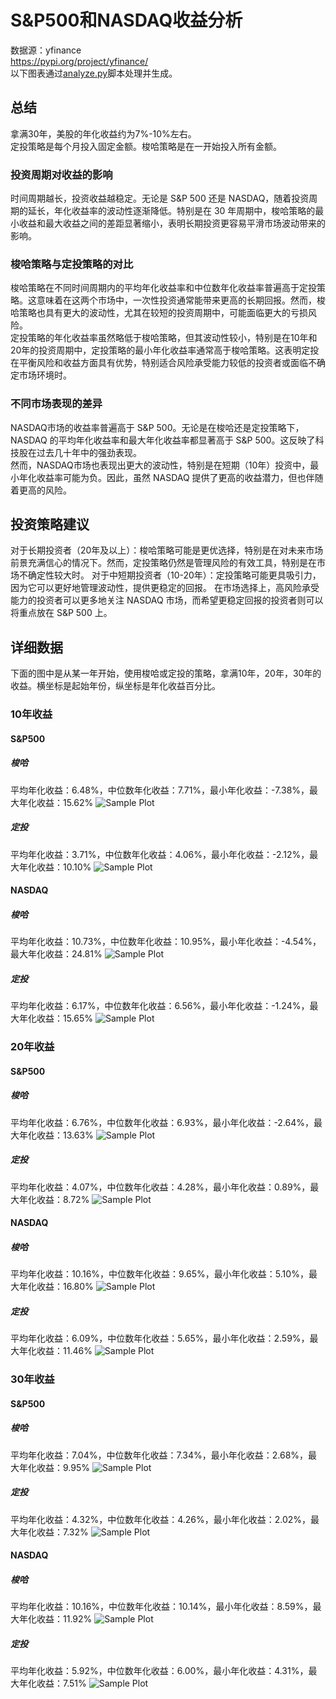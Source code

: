 # S&P500和NASDAQ收益分析
数据源：yfinance  
https://pypi.org/project/yfinance/  
以下图表通过[analyze.py](analyze.py)脚本处理并生成。

## 总结
拿满30年，美股的年化收益约为7%-10%左右。  
定投策略是每个月投入固定金额。梭哈策略是在一开始投入所有金额。

### 投资周期对收益的影响
时间周期越长，投资收益越稳定。无论是 S&P 500 还是 NASDAQ，随着投资周期的延长，年化收益率的波动性逐渐降低。特别是在 30 年周期中，梭哈策略的最小收益和最大收益之间的差距显著缩小，表明长期投资更容易平滑市场波动带来的影响。

### 梭哈策略与定投策略的对比
梭哈策略在不同时间周期内的平均年化收益率和中位数年化收益率普遍高于定投策略。这意味着在这两个市场中，一次性投资通常能带来更高的长期回报。然而，梭哈策略也具有更大的波动性，尤其在较短的投资周期中，可能面临更大的亏损风险。  
定投策略的年化收益率虽然略低于梭哈策略，但其波动性较小，特别是在10年和20年的投资周期中，定投策略的最小年化收益率通常高于梭哈策略。这表明定投在平衡风险和收益方面具有优势，特别适合风险承受能力较低的投资者或面临不确定市场环境时。

### 不同市场表现的差异
NASDAQ市场的收益率普遍高于 S&P 500。无论是在梭哈还是定投策略下，NASDAQ 的平均年化收益率和最大年化收益率都显著高于 S&P 500。这反映了科技股在过去几十年中的强劲表现。  
然而，NASDAQ市场也表现出更大的波动性，特别是在短期（10年）投资中，最小年化收益率可能为负。因此，虽然 NASDAQ 提供了更高的收益潜力，但也伴随着更高的风险。

## 投资策略建议
对于长期投资者（20年及以上）：梭哈策略可能是更优选择，特别是在对未来市场前景充满信心的情况下。然而，定投策略仍然是管理风险的有效工具，特别是在市场不确定性较大时。
对于中短期投资者（10-20年）：定投策略可能更具吸引力，因为它可以更好地管理波动性，提供更稳定的回报。
在市场选择上，高风险承受能力的投资者可以更多地关注 NASDAQ 市场，而希望更稳定回报的投资者则可以将重点放在 S&P 500 上。

## 详细数据
下面的图中是从某一年开始，使用梭哈或定投的策略，拿满10年，20年，30年的收益。横坐标是起始年份，纵坐标是年化收益百分比。

### 10年收益
#### S&P500
##### 梭哈
平均年化收益：6.48%，中位数年化收益：7.71%，最小年化收益：-7.38%，最大年化收益：15.62%
![Sample Plot](sp500_ls_10.png)

##### 定投
平均年化收益：3.71%，中位数年化收益：4.06%，最小年化收益：-2.12%，最大年化收益：10.10%
![Sample Plot](sp500_dca_10.png)

#### NASDAQ
##### 梭哈
平均年化收益：10.73%，中位数年化收益：10.95%，最小年化收益：-4.54%，最大年化收益：24.81%
![Sample Plot](nasdaq_ls_10.png)

##### 定投
平均年化收益：6.17%，中位数年化收益：6.56%，最小年化收益：-1.24%，最大年化收益：15.65%
![Sample Plot](nasdaq_dca_10.png)

### 20年收益
#### S&P500
##### 梭哈
平均年化收益：6.76%，中位数年化收益：6.93%，最小年化收益：-2.64%，最大年化收益：13.63%
![Sample Plot](sp500_ls_20.png)

##### 定投
平均年化收益：4.07%，中位数年化收益：4.28%，最小年化收益：0.89%，最大年化收益：8.72%
![Sample Plot](sp500_dca_20.png)

#### NASDAQ
##### 梭哈
平均年化收益：10.16%，中位数年化收益：9.65%，最小年化收益：5.10%，最大年化收益：16.80%
![Sample Plot](nasdaq_ls_20.png)

##### 定投
平均年化收益：6.09%，中位数年化收益：5.65%，最小年化收益：2.59%，最大年化收益：11.46%
![Sample Plot](nasdaq_dca_20.png)

### 30年收益
#### S&P500
##### 梭哈
平均年化收益：7.04%，中位数年化收益：7.34%，最小年化收益：2.68%，最大年化收益：9.95%
![Sample Plot](sp500_ls_30.png)

##### 定投
平均年化收益：4.32%，中位数年化收益：4.26%，最小年化收益：2.02%，最大年化收益：7.32%
![Sample Plot](sp500_dca_30.png)

#### NASDAQ
##### 梭哈
平均年化收益：10.16%，中位数年化收益：10.14%，最小年化收益：8.59%，最大年化收益：11.92%
![Sample Plot](nasdaq_ls_30.png)

##### 定投
平均年化收益：5.92%，中位数年化收益：6.00%，最小年化收益：4.31%，最大年化收益：7.51%
![Sample Plot](nasdaq_dca_30.png)
